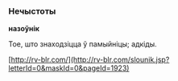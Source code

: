 ### Нечыстоты
**назоўнік**

Тое, што знаходзіцца ў памыйніцы; адкіды.

<a rel="author">[http://rv-blr.com/](http://rv-blr.com/slounik.jsp?letterId=0&maskId=0&pageId=1923)</a>
